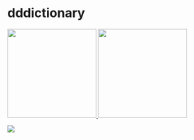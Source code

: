# dddictionary

<div>
<a href="https://github.com/dddictionary">
<img height="200em" src="https://github-readme-stats.vercel.app/api/top-langs/?username=dddictionary&layout=compact&langs_count=8&theme=tokyonight"/>
<img height="200em" src="https://github-readme-stats.vercel.app/api?username=dddictionary&show_icons=true&theme=tokyonight&include_all_commits=true&count_private=true"/>
</div>

![](https://komarev.com/ghpvc/?username=dddictionary)
